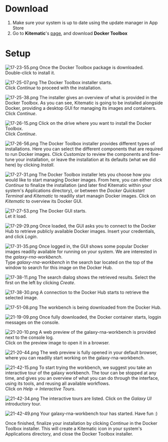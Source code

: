 Download
========

1. Make sure your system is up to date using the update manager in App Store
2. Go to **Kitematic**'s [page](https://kitematic.com/), and download **Docker Toolbox**


Setup
=====

![17-23-55.png](screenshots/kitematic/17-23-55.png "Install the Docker Toolbox")
Once the Docker Toolbox package is downloaded.  
Double-click to install it.

![17-25-07.png](screenshots/kitematic/17-25-07.png "Installer starts")
The Docker Toolbox installer starts.  
Click _Continue_ to proceed with the installation.

![17-25-38.png](screenshots/kitematic/17-25-38.png "Content")
The installer gives an overview of what is provided in the Docker Toolbox. As you can see, Kitematic is going to be installed alongside Docker, providing a desktop GUI for managing its images and containers. Click _Continue_.

![17-26-15.png](screenshots/kitematic/17-26-15.png "Location")
Click on the drive where you want to install the Docker Toolbox.  
Click _Continue_.

![17-26-56.png](screenshots/kitematic/17-26-56.png "Customize")
The Docker Toolbox installer provides different types of installations. Here you can select the different components that are required to run Docker images. Click _Customize_ to review the components and fine-tune your installation, or leave the installation at its defaults (what we did here) by clicking _Install_.

![17-27-31.png](screenshots/kitematic/17-27-31.png "Manage")
The Docker Toolbox installer lets you choose how you would like to start managing Docker images. From here, you can either click _Continue_ to finalize the installation (and later find Kitematic within your system's Applications directory), or between the *Docker Quickstart Terminal* and *Kitematic* to readilly start managin Docker images. Click on _Kitematic_ to overview its Docker GUI.

![17-27-53.png](screenshots/kitematic/17-27-53.png "Docker GUI")
The Docker GUI starts.  
Let it load.

![17-29-29.png](screenshots/kitematic/17-29-29.png "Docker Hub")
Once loaded, the GUI asks you to connect to the Docker Hub to retrieve publicly available Docker images. Insert your credentials, and click _Login_.

![17-31-35.png](screenshots/kitematic/17-31-35.png "Search the galaxy-rna-orkbench")
Once logged in, the GUI shows some popular Docker images readilly available for running on your system. We are interested in the _galaxy-rna-workbench_.  
Type _galaxy-rna-workbench_ in the search bar located on the top of the window to search for this image on the Docker Hub.

![17-38-11.png](screenshots/kitematic/17-38-11.png "Get the galaxy-rna-workbench")
The search dialog shows the retrieved results. Select the first on the left by clicking _Create_.

![17-38-30.png](screenshots/kitematic/17-38-30.png "Retrieving the image")
A connection to the Docker Hub starts to retrieve the selected image.

![17-51-08.png](screenshots/kitematic/17-51-08.png "Downloading the workbench")
The workbench is being downloaded from the Docker Hub.

![21-19-09.png](screenshots/kitematic/21-19-09.png "Docker container starts")
Once fully downloaded, the Docker container starts, loggin messages on the console.

![21-20-10.png](screenshots/kitematic/21-20-10.png "Web preview")
A web preview of the galaxy-rna-workbench is provided next to the console log.  
Click on the preview image to open it in a browser.

![21-20-44.png](screenshots/kitematic/21-20-44.png "Workbench opens in the browser")
The web preview is fully opened in your default browser, where you can readilly start working on the galaxy-rna-workbench.

![21-42-15.png](screenshots/kitematic/21-42-15.png "Have a tour")
To start trying the workbench, we suggest you take an interactive tour of the galaxy workbench. The tour can be stopped at any time, and gives you an overview of what you can do through the interface, using its tools, and reusing all available workflows.  
Click on _Help -> Interactive Tours_.

![21-42-34.png](screenshots/kitematic/21-42-34.png "Galaxy UI tour")
The interactive tours are listed. Click on the _Galaxy UI_ introductory tour.

![21-42-49.png](screenshots/kitematic/21-42-49.png "Have fun")
Your galaxy-rna-workbench tour has started. Have fun :)  

Once finished, finalize your installation by clicking _Continue_ in the Docker Toolbox installer. This will create a Kitematic icon in your system's Applications directory, and close the Docker Toolbox installer.
